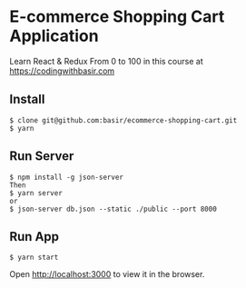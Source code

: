 # E-commerce Shopping Cart Application
Learn React & Redux From 0 to 100 in this course at https://codingwithbasir.com

## Install
```
$ clone git@github.com:basir/ecommerce-shopping-cart.git 
$ yarn
```

## Run Server
```
$ npm install -g json-server
Then
$ yarn server
or
$ json-server db.json --static ./public --port 8000
```

## Run App
```
$ yarn start
```
Open [http://localhost:3000](http://localhost:3000) to view it in the browser.
